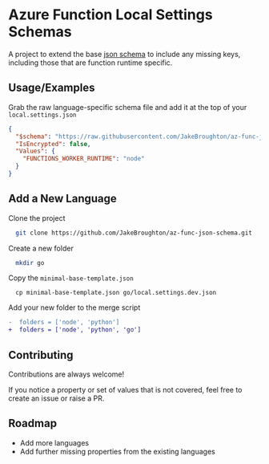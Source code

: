 # Azure Function Local Settings Schemas

A project to extend the base [json schema](https://json.schemastore.org/local.settings.json) to include any missing keys, including those that are function runtime specific.

## Usage/Examples

Grab the raw language-specific schema file and add it at the top of your `local.settings.json`

```json
{
  "$schema": "https://raw.githubusercontent.com/JakeBroughton/az-func-json-schema/node/local.settings.json",
  "IsEncrypted": false,
  "Values": {
    "FUNCTIONS_WORKER_RUNTIME": "node"
  }
}
```

## Add a New Language

Clone the project

```bash
  git clone https://github.com/JakeBroughton/az-func-json-schema.git
```

Create a new folder

```bash
  mkdir go
```

Copy the `minimal-base-template.json`

```
  cp minimal-base-template.json go/local.settings.dev.json
```

Add your new folder to the merge script

```diff
-  folders = ['node', 'python']
+  folders = ['node', 'python', 'go']
```

## Contributing

Contributions are always welcome!

If you notice a property or set of values that is not covered, feel free to create an issue or raise a PR.

## Roadmap

- Add more languages
- Add further missing properties from the existing languages
